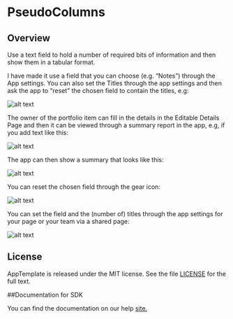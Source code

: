 PseudoColumns
=========================

## Overview
Use a text field to hold a number of required bits of information and then show them in a tabular format.

I have made it use a field that you can choose (e.g. “Notes”) through the App settings. You can also set the Titles through the app settings and then ask the app to “reset” the chosen field to contain the titles, e.g:

![alt text](https://github.com/nikantonelli/PseudoColumns/blob/master/Images/image1.png)

The owner of the portfolio item can fill in the details in the Editable Details Page and then it can be viewed through a summary report in the app, e.g, if you add text like this:

![alt text](https://github.com/nikantonelli/PseudoColumns/blob/master/Images/image2.png)

The app can then show a summary that looks like this:

![alt text](https://github.com/nikantonelli/PseudoColumns/blob/master/Images/image3.png)

You can reset the chosen field through the gear icon:

![alt text](https://github.com/nikantonelli/PseudoColumns/blob/master/Images/image4.png)

You can set the field and the (number of) titles through the app settings for your page or your team via a shared page:

![alt text](https://github.com/nikantonelli/PseudoColumns/blob/master/Images/image5.png)

## License

AppTemplate is released under the MIT license.  See the file [LICENSE](./LICENSE) for the full text.

##Documentation for SDK

You can find the documentation on our help [site.](https://help.rallydev.com/apps/2.1/doc/)
